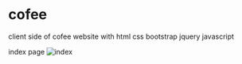 # cofee
client side of cofee website with html css bootstrap jquery javascript

index page
![index](screencapture-file-H-2023-08-12-12_08_54.png)
